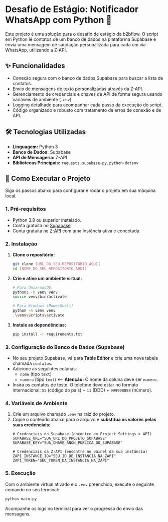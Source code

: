 # Desafio de Estágio: Notificador WhatsApp com Python 🚀

Este projeto é uma solução para o desafio de estágio da b2bflow. O script em Python lê contatos de um banco de dados na plataforma Supabase e envia uma mensagem de saudação personalizada para cada um via WhatsApp, utilizando a Z-API.

## ✨ Funcionalidades

-   Conexão segura com o banco de dados Supabase para buscar a lista de contatos.
-   Envio de mensagens de texto personalizadas através da Z-API.
-   Gerenciamento de credenciais e chaves de API de forma segura usando variáveis de ambiente (`.env`).
-   Logging detalhado para acompanhar cada passo da execução do script.
-   Código organizado e robusto com tratamento de erros de conexão e de API.

## 🛠️ Tecnologias Utilizadas

-   **Linguagem:** Python 3
-   **Banco de Dados:** Supabase
-   **API de Mensageria:** Z-API
-   **Bibliotecas Principais:** `requests`, `supabase-py`, `python-dotenv`

## 🚀 Como Executar o Projeto

Siga os passos abaixo para configurar e rodar o projeto em sua máquina local.

### 1. Pré-requisitos

-   Python 3.8 ou superior instalado.
-   Conta gratuita no [Supabase](https://supabase.com/).
-   Conta gratuita na [Z-API](https://z-api.io/) com uma instância ativa e conectada.

### 2. Instalação

1.  **Clone o repositório:**
    ```bash
    git clone [URL_DO_SEU_REPOSITORIO_AQUI]
    cd [NOME_DO_SEU_REPOSITORIO_AQUI]
    ```

2.  **Crie e ative um ambiente virtual:**
    ```bash
    # Para Unix/macOS
    python3 -m venv venv
    source venv/bin/activate

    # Para Windows (PowerShell)
    python -m venv venv
    .\venv\Scripts\activate
    ```

3.  **Instale as dependências:**
    ```bash
    pip install -r requirements.txt
    ```

### 3. Configuração do Banco de Dados (Supabase)

-   No seu projeto Supabase, vá para **Table Editor** e crie uma nova tabela chamada `contatos`.
-   Adicione as seguintes colunas:
    -   `nome` (tipo `text`)
    -   `numero` (tipo `text`)  <-- **Atenção:** O nome da coluna deve ser `numero`.
-   Insira os contatos de teste. O telefone deve estar no formato internacional: `55` (código do país) + `11` (DDD) + `999998888` (número).

### 4. Variáveis de Ambiente

1.  Crie um arquivo chamado `.env` na raiz do projeto.
2.  Copie o conteúdo abaixo para o arquivo e **substitua os valores pelas suas credenciais**:
    ```env
    # Credenciais do Supabase (encontre em Project Settings > API)
    SUPABASE_URL="SUA_URL_DO_PROJETO_SUPABASE"
    SUPABASE_KEY="SUA_CHAVE_ANON_PUBLICA_DO_SUPABASE"

    # Credenciais da Z-API (encontre no painel da sua instância)
    ZAPI_INSTANCE_ID="SEU_ID_DE_INSTANCIA_NA_ZAPI"
    ZAPI_TOKEN="SEU_TOKEN_DA_INSTANCIA_NA_ZAPI"
    ```

### 5. Execução

Com o ambiente virtual ativado e o `.env` preenchido, execute o seguinte comando no seu terminal:
```bash
python main.py
```
Acompanhe os logs no terminal para ver o progresso do envio das mensagens.
